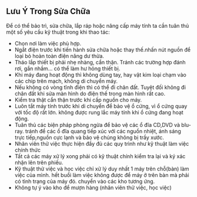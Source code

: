 ## Lưu Ý Trong Sửa Chữa

Để có thể bảo trì, sửa chữa, lắp ráp hoặc nâng cấp máy tính ta cần tuân
thủ một số yêu cầu kỹ thuật trong khi thao tác:

- Chọn nơi làm việc phù hợp.
- Ngắt điện trước khi tiến hành sửa chữa hoặc thay thế.nhấn nút nguồn
để loại bỏ hoàn toàn điện năng dư thừa.
- Tháo lắp thiết bị phải nhẹ nhàng, cẩn thận. Tránh các trường hợp
đánh rơi, gắn nhầm... có thể làm hư hỏng thiết bị.
- Khi máy đang hoạt động thì không dùng tay, hay vật kim loại chạm vào
các chip trên mạch, không di chuyển máy.
- Nếu không có vòng tĩnh điện thì có thể đi chân đất. Tuyệt đối không
đi chân đất khi sửa màn hình do điện thế trong màn hình rất cao.
- Kiểm tra thật cẩn thận trước khi cấp nguồn cho máy.
- Luôn tắt máy tính trước khi di chuyển để bảo vệ ổ cứng, vì ổ cứng
quay với tốc độ rất lớn. không được rung lắc máy tính khi ổ cứng
đang hoạt động.
- Tuân thủ các biện pháp phòng ngừa để bảo vệ các ổ đĩa CD,DVD
và blu-ray. tránh để các ổ đĩa quang tiếp xúc với các nguồn nhiệt,
ánh sáng trực tiếp,nguồn cực lạnh và bảo vệ chúng không bị
trầy xước.
- Nhân viên thử việc thực hiện đầy đủ các quy trình như kỹ thuật làm
việc chính thức
- Tất cả các máy xử lý xong phải có kỹ thuật chính kiểm tra lại và ký
xác nhận lên trên phiếu.
- Kỹ thuật thử việc và học việc chỉ xử lý duy nhất 1 máy trên chỗ(bàn)
làm việc của mình. hết buổi làm việc không được để máy ở trên bàn mà
phải có tình trạng của máy đó. chuyển vào các kho tương ứng.
- Không tự ý vào kho để mượn hàng (nhân viên thử việc, học việc)

